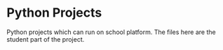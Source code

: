 Python Projects 
============================================

Python projects which can run on school platform. The files here are the student part of the project. 
